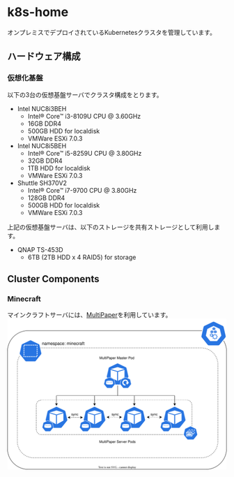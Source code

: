 # k8s-home
オンプレミスでデプロイされているKubernetesクラスタを管理しています。
## ハードウェア構成
### 仮想化基盤
以下の3台の仮想基盤サーバでクラスタ構成をとります。
- Intel NUC8i3BEH
  - Intel® Core™ i3-8109U CPU @ 3.60GHz
  - 16GB DDR4
  - 500GB HDD for localdisk
  - VMWare ESXi 7.0.3
- Intel NUC8i5BEH
  - Intel® Core™ i5-8259U CPU @ 3.80GHz
  - 32GB DDR4
  - 1TB HDD for localdisk
  - VMWare ESXi 7.0.3
- Shuttle SH370V2
  - Intel® Core™ i7-9700 CPU @ 3.80GHz
  - 128GB DDR4
  - 500GB HDD for localdisk
  - VMWare ESXi 7.0.3
  
上記の仮想基盤サーバは、以下のストレージを共有ストレージとして利用します。
- QNAP TS-453D
  - 6TB (2TB HDD x 4 RAID5) for storage

## Cluster Components
### Minecraft
マインクラフトサーバには、[MultiPaper](https://github.com/MultiPaper/MultiPaper)を利用しています。
![MultiPaper diagram](diagrams/multipaper-diagram.drawio.svg)
